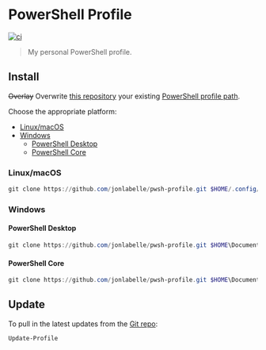 # PowerShell Profile

[![ci](https://github.com/jonlabelle/pwsh-profile/actions/workflows/ci.yml/badge.svg)](https://github.com/jonlabelle/pwsh-profile/actions/workflows/ci.yml)

> My personal PowerShell profile.

## Install

~~Overlay~~ Overwrite [this repository](https://github.com/jonlabelle/pwsh-profile) your existing [PowerShell profile path](https://gist.github.com/jonlabelle/f2a4fdd989dbfe59e444e0beaf07bcc9).

Choose the appropriate platform:

- [Linux/macOS](#linux-macos)
- [Windows](#windows)
  - [PowerShell Desktop](#powershell-desktop)
  - [PowerShell Core](#powershell-core)

### Linux/macOS

```powershell
git clone https://github.com/jonlabelle/pwsh-profile.git $HOME/.config/powershell
```

### Windows

#### PowerShell Desktop

```powershell
git clone https://github.com/jonlabelle/pwsh-profile.git $HOME\Documents\WindowsPowerShell
```

#### PowerShell Core

```powershell
git clone https://github.com/jonlabelle/pwsh-profile.git $HOME\Documents\PowerShell
```

## Update

To pull in the latest updates from the [Git repo](https://github.com/jonlabelle/pwsh-profile):

```powershell
Update-Profile
```
